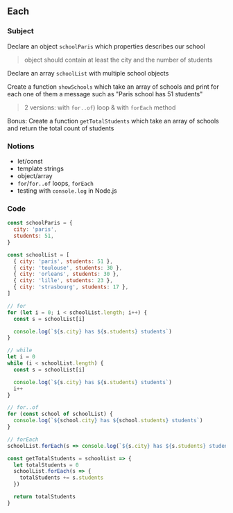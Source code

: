 ## Each

### Subject

Declare an object `schoolParis` which properties describes our school
> object should contain at least the city and the number of students

Declare an array `schoolList` with multiple school objects

Create a function `showSchools` which take an array of schools and print for each one of them a message such as "Paris school has 51 students"
> 2 versions: with `for..of`) loop & with `forEach` method

Bonus:
Create a function `getTotalStudents` which take an array of schools and return the total count of students

### Notions
- let/const
- template strings
- object/array
- `for`/`for..of` loops, `forEach`
- testing with `console.log` in Node.js

### Code

```javascript
const schoolParis = {
  city: 'paris',
  students: 51,
}
```

```javascript
const schoolList = [ 
  { city: 'paris', students: 51 },
  { city: 'toulouse', students: 30 },
  { city: 'orleans', students: 30 },
  { city: 'lille', students: 23 },
  { city: 'strasbourg', students: 17 },
]
```

```javascript
// for
for (let i = 0; i < schoolList.length; i++) {
  const s = schoolList[i]

  console.log(`${s.city} has ${s.students} students`)
}

// while
let i = 0
while (i < schoolList.length) {
  const s = schoolList[i]

  console.log(`${s.city} has ${s.students} students`)
  i++
}

// for..of
for (const school of schoolList) {
  console.log(`${school.city} has ${school.students} students`)
}

// forEach
schoolList.forEach(s => console.log(`${s.city} has ${s.students} students`))
```

```javascript
const getTotalStudents = schoolList => {
  let totalStudents = 0
  schoolList.forEach(s => {
    totalStudents += s.students
  })

  return totalStudents
}
```
